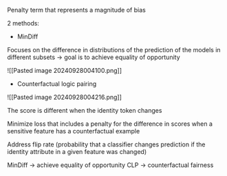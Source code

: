 
Penalty term that represents a magnitude of bias

2 methods:

- MinDiff

Focuses on the difference in distributions of the prediction of the models in different subsets ->
goal is to achieve equality of opportunity

![[Pasted image 20240928004100.png]]

- Counterfactual logic pairing

![[Pasted image 20240928004216.png]]

The score is different when the identity token changes

Minimize loss that includes a penalty for the difference in scores when a sensitive feature has a counterfactual example

Address flip rate (probability that a classifier changes prediction if the identity attribute in a given feature was changed)


MinDiff -> achieve equality of opportunity
CLP -> counterfactual fairness